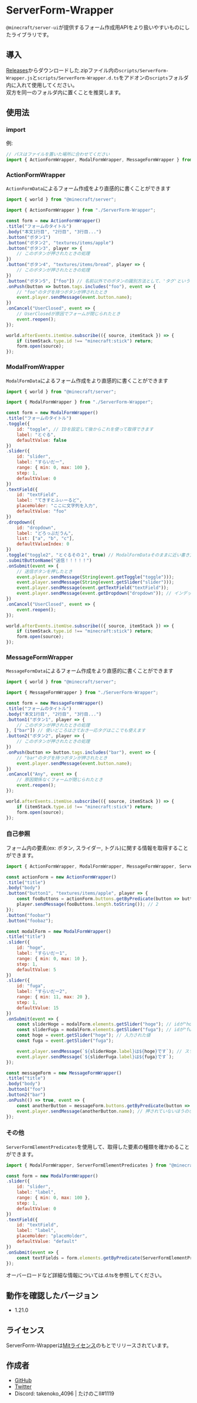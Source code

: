 # ServerForm-Wrapper
`@minecraft/server-ui`が提供するフォーム作成用APIをより扱いやすいものにしたライブラリです。

## 導入
[Releases]()からダウンロードした.zipファイル内の`scripts/ServerForm-Wrapper.js`と`scripts/ServerForm-Wrapper.d.ts`をアドオンの`scripts`フォルダ内に入れて使用してください。
<br>双方を同一のフォルダ内に置くことを推奨します。

## 使用法

### import
例:
```js
// パスはファイルを置いた場所に合わせてください
import { ActionFormWrapper, ModalFormWrapper, MessageFormWrapper } from "./ServerForm-Wrapper";
```

### ActionFormWrapper
`ActionFormData`によるフォーム作成をより直感的に書くことができます
```js
import { world } from "@minecraft/server";

import { ActionFormWrapper } from "./ServerForm-Wrapper";

const form = new ActionFormWrapper()
.title("フォームのタイトル")
.body("本文1行目", "2行目", "3行目...")
.button("ボタン1")
.button("ボタン2", "textures/items/apple")
.button("ボタン3", player => {
    // このボタンが押されたときの処理
})
.button("ボタン4", "textures/items/bread", player => {
    // このボタンが押されたときの処理
})
.button("ボタン5", ["foo"]) // 名前以外でのボタンの識別方法として、'タグ'というものを設定できるようにしてあります
.onPush(button => button.tags.includes("foo"), event => {
    // "foo"のタグを持つボタンが押されたとき
    event.player.sendMessage(event.button.name);
})
.onCancel("UserClosed", event => {
    // UserClosedが原因でフォームが閉じられたとき
    event.reopen();
});

world.afterEvents.itemUse.subscribe(({ source, itemStack }) => {
    if (itemStack.type.id !== "minecraft:stick") return;
    form.open(source);
});
```

### ModalFromWrapper
`ModalFormData`によるフォーム作成をより直感的に書くことができます
```js
import { world } from "@minecraft/server";

import { ModalFormWrapper } from "./ServerForm-Wrapper";

const form = new ModalFormWrapper()
.title("フォームのタイトル")
.toggle({
    id: "toggle", // IDを設定して後からこれを使って取得できます
    label: "とぐる",
    defaultValue: false
})
.slider({
    id: "slider",
    label: "すらいだー",
    range: { min: 0, max: 100 },
    step: 1,
    defaultValue: 0
})
.textField({
    id: "textField",
    label: "てきすとふぃーるど",
    placeHolder: "ここに文字列を入力",
    defaultValue: "foo"
})
.dropdown({
    id: "dropdown",
    label: "どろっぷだうん",
    list: ["a", "b", "c"],
    defaultValueIndex: 0
})
.toggle("toggle2", "とぐるその２", true) // ModalFormDataそのままに近い書き方も使えます
.submitButtonName("送信！！！！！")
.onSubmit(event => {
    // 送信ボタンを押したとき
    event.player.sendMessage(String(event.getToggle("toggle")));
    event.player.sendMessage(String(event.getSlider("slider")));
    event.player.sendMessage(event.getTextField("textField"));
    event.player.sendMessage(event.getDropdown("dropdown")); // インデックスではなく文字列が返ります
})
.onCancel("UserClosed", event => {
    event.reopen();
});

world.afterEvents.itemUse.subscribe(({ source, itemStack }) => {
    if (itemStack.type.id !== "minecraft:stick") return;
    form.open(source);
});
```

### MessageFormWrapper
`MessageFormData`によるフォーム作成をより直感的に書くことができます
```js
import { world } from "@minecraft/server";

import { MessageFormWrapper } from "./ServerForm-Wrapper";

const form = new MessageFormWrapper()
.title("フォームのタイトル")
.body("本文1行目", "2行目", "3行目...")
.button1("ボタン1", player => {
    // このボタンが押されたときの処理
}, ["bar"]) // 使いどころはさておき一応タグはここでも使えます
.button2("ボタン2", player => {
    // このボタンが押されたときの処理
})
.onPush(button => button.tags.includes("bar"), event => {
    // "bar"のタグを持つボタンが押されたとき
    event.player.sendMessage(event.button.name);
})
.onCancel("Any", event => {
    // 原因関係なくフォームが閉じられたとき
    event.reopen();
});

world.afterEvents.itemUse.subscribe(({ source, itemStack }) => {
    if (itemStack.type.id !== "minecraft:stick") return;
    form.open(source);
});
```

### 自己参照
フォーム内の要素(ex: ボタン, スライダー, トグル)に関する情報を取得することができます。
```js
import { ActionFormWrapper, ModalFormWrapper, MessageFormWrapper, ServerFormElementPredicates } from "./ServerForm-Wrapper";

const actionForm = new ActionFormWrapper()
.title("title")
.body("body")
.button("button1", "textures/items/apple", player => {
    const fooButtons = actionForm.buttons.getByPredicate(button => button.name.startsWith("foo")); // 名前が"foo"で始まるボタンをすべて取得
    player.sendMessage(fooButtons.length.toString()); // 2
});
.button("foobar")
.button("foobaz");

const modalForm = new ModalFormWrapper()
.title("title")
.slider({
    id: "hoge",
    label: "すらいだー1",
    range: { min: 0, max: 10 },
    step: 1,
    defaultValue: 5
})
.slider({
    id: "fuga",
    label: "すらいだー2",
    range: { min: 11, max: 20 },
    step: 1,
    defaultValue: 15
})
.onSubmit(event => {
    const sliderHoge = modalForm.elements.getSlider("hoge"); // idが"hoge"のスライダーに関する情報を取得
    const sliderFuga = modalForm.elements.getSlider("fuga"); // idが"fuga"のスライダーに関する情報を取得
    const hoge = event.getSlider("hoge"); // 入力された値
    const fuga = event.getSlider("fuga");

    event.player.sendMessage(`${sliderHoge.label}は${hoge}です`); // スライダーのラベルを取得
    event.player.sendMessage(`${sliderFuga.label}は${fuga}です`);
});

const messageForm = new MessageFormWrapper()
.title("title")
.body("body")
.button1("foo")
.button2("bar")
.onPush(() => true, event => {
    const anotherButton = messageForm.buttons.getByPredicate(button => button.name !== event.button.name);
    event.player.sendMessage(anotherButton.name); // 押されていないほうのボタンの名前を取得
});
```

### その他
`ServerFormElementPredicates`を使用して、取得した要素の種類を確かめることができます。
```js
import { ModalFormWrapper, ServerFormElementPredicates } from "@minecraft/server";

const form = new ModalFormWrapper()
.slider({
    id: "slider",
    label: "label",
    range: { min: 0, max: 100 },
    step: 1,
    defaultValue: 0
})
.textField({
    id: "textField",
    label: "label",
    placeHolder: "placeHolder",
    defaultValue: "default"
})
.onSubmit(event => {
    const textFields = form.elements.getByPredicate(ServerFormElementPredicates.isTextField); // テキストフィールド(の配列)型
});
```

オーバーロードなど詳細な情報については.d.tsを参照してください。

## 動作を確認したバージョン
- 1.21.0

## ライセンス
ServerForm-Wrapperは[Mitライセンス](https://en.wikipedia.org/wiki/MIT_License)のもとでリリースされています。

## 作成者
- [GitHub](https://github.com/Takenoko-II)
- [Twitter](https://twitter.com/Takenoko_4096)
- Discord: takenoko_4096 | たけのこII#1119
